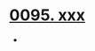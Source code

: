 # [0095. xxx](https://github.com/Tdahuyou/TNotes.react/tree/main/0095.%20xxx)

<!-- region:toc -->


- 

<!-- endregion:toc -->
